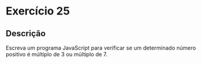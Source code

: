# Exercício 25

## Descrição

Escreva um programa JavaScript para verificar se um determinado número positivo é múltiplo de 3 ou múltiplo de 7.
